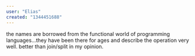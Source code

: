 ```yaml
---
user: "Elias"
created: "1344451688"
---
```


the names are borrowed from the functional world of programming languages...they have been there for ages and describe the operation very well. better than join/split in my opinion.
